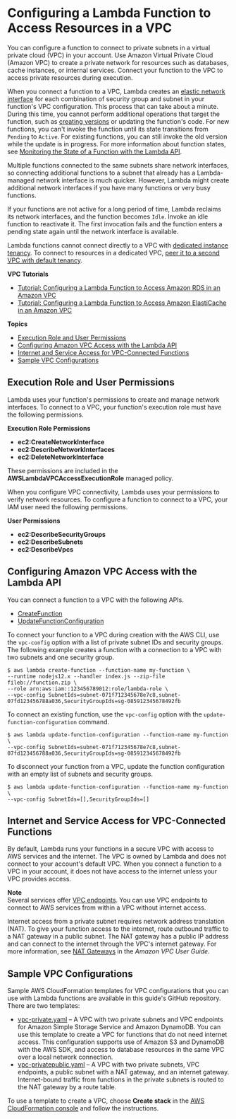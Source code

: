 # Configuring a Lambda Function to Access Resources in a VPC<a name="configuration-vpc"></a>

You can configure a function to connect to private subnets in a virtual private cloud \(VPC\) in your account\. Use Amazon Virtual Private Cloud \(Amazon VPC\) to create a private network for resources such as databases, cache instances, or internal services\. Connect your function to the VPC to access private resources during execution\.

When you connect a function to a VPC, Lambda creates an [elastic network interface](https://docs.aws.amazon.com/vpc/latest/userguide/VPC_ElasticNetworkInterfaces.html) for each combination of security group and subnet in your function's VPC configuration\. This process that can take about a minute\. During this time, you cannot perform additional operations that target the function, such as [creating versions](configuration-versions.md) or updating the function's code\. For new functions, you can't invoke the function until its state transitions from `Pending` to `Active`\. For existing functions, you can still invoke the old version while the update is in progress\. For more information about function states, see [Monitoring the State of a Function with the Lambda API](functions-states.md)\.

Multiple functions connected to the same subnets share network interfaces, so connecting additional functions to a subnet that already has a Lambda\-managed network interface is much quicker\. However, Lambda might create additional network interfaces if you have many functions or very busy functions\.

If your functions are not active for a long period of time, Lambda reclaims its network interfaces, and the function becomes `Idle`\. Invoke an idle function to reactivate it\. The first invocation fails and the function enters a pending state again until the network interface is available\.

Lambda functions cannot connect directly to a VPC with [dedicated instance tenancy](https://docs.aws.amazon.com/AWSEC2/latest/UserGuide/dedicated-instance.html)\. To connect to resources in a dedicated VPC, [peer it to a second VPC with default tenancy](https://aws.amazon.com/premiumsupport/knowledge-center/lambda-dedicated-vpc/)\.

**VPC Tutorials**
+ [Tutorial: Configuring a Lambda Function to Access Amazon RDS in an Amazon VPC](services-rds-tutorial.md)
+ [Tutorial: Configuring a Lambda Function to Access Amazon ElastiCache in an Amazon VPC](services-elasticache-tutorial.md)

**Topics**
+ [Execution Role and User Permissions](#vpc-permissions)
+ [Configuring Amazon VPC Access with the Lambda API](#vpc-configuring)
+ [Internet and Service Access for VPC\-Connected Functions](#vpc-internet)
+ [Sample VPC Configurations](#vpc-samples)

## Execution Role and User Permissions<a name="vpc-permissions"></a>

Lambda uses your function's permissions to create and manage network interfaces\. To connect to a VPC, your function's execution role must have the following permissions\.

**Execution Role Permissions**
+ **ec2:CreateNetworkInterface**
+ **ec2:DescribeNetworkInterfaces**
+ **ec2:DeleteNetworkInterface**

These permissions are included in the **AWSLambdaVPCAccessExecutionRole** managed policy\.

When you configure VPC connectivity, Lambda uses your permissions to verify network resources\. To configure a function to connect to a VPC, your IAM user need the following permissions\.

**User Permissions**
+ **ec2:DescribeSecurityGroups**
+ **ec2:DescribeSubnets**
+ **ec2:DescribeVpcs**

## Configuring Amazon VPC Access with the Lambda API<a name="vpc-configuring"></a>

You can connect a function to a VPC with the following APIs\.
+ [CreateFunction](API_CreateFunction.md)
+ [UpdateFunctionConfiguration](API_UpdateFunctionConfiguration.md)

To connect your function to a VPC during creation with the AWS CLI, use the `vpc-config` option with a list of private subnet IDs and security groups\. The following example creates a function with a connection to a VPC with two subnets and one security group\.

```
$ aws lambda create-function --function-name my-function \
--runtime nodejs12.x --handler index.js --zip-file fileb://function.zip \
--role arn:aws:iam::123456789012:role/lambda-role \
--vpc-config SubnetIds=subnet-071f712345678e7c8,subnet-07fd123456788a036,SecurityGroupIds=sg-085912345678492fb
```

To connect an existing function, use the `vpc-config` option with the `update-function-configuration` command\.

```
$ aws lambda update-function-configuration --function-name my-function \
--vpc-config SubnetIds=subnet-071f712345678e7c8,subnet-07fd123456788a036,SecurityGroupIds=sg-085912345678492fb
```

To disconnect your function from a VPC, update the function configuration with an empty list of subnets and security groups\.

```
$ aws lambda update-function-configuration --function-name my-function \
--vpc-config SubnetIds=[],SecurityGroupIds=[]
```

## Internet and Service Access for VPC\-Connected Functions<a name="vpc-internet"></a>

By default, Lambda runs your functions in a secure VPC with access to AWS services and the internet\. The VPC is owned by Lambda and does not connect to your account's default VPC\. When you connect a function to a VPC in your account, it does not have access to the internet unless your VPC provides access\.

**Note**  
Several services offer [VPC endpoints](https://docs.aws.amazon.com/vpc/latest/userguide/vpc-endpoints.html)\. You can use VPC endpoints to connect to AWS services from within a VPC without internet access\.

Internet access from a private subnet requires network address translation \(NAT\)\. To give your function access to the internet, route outbound traffic to a NAT gateway in a public subnet\. The NAT gateway has a public IP address and can connect to the internet through the VPC's internet gateway\. For more information, see [NAT Gateways](https://docs.aws.amazon.com/vpc/latest/userguide/vpc-nat-gateway.html) in the *Amazon VPC User Guide*\.

## Sample VPC Configurations<a name="vpc-samples"></a>

Sample AWS CloudFormation templates for VPC configurations that you can use with Lambda functions are available in this guide's GitHub repository\. There are two templates:
+ [vpc\-private\.yaml](https://github.com/awsdocs/aws-lambda-developer-guide/blob/master/templates/vpc-private.yaml) – A VPC with two private subnets and VPC endpoints for Amazon Simple Storage Service and Amazon DynamoDB\. You can use this template to create a VPC for functions that do not need internet access\. This configuration supports use of Amazon S3 and DynamoDB with the AWS SDK, and access to database resources in the same VPC over a local network connection\.
+ [vpc\-privatepublic\.yaml](https://github.com/awsdocs/aws-lambda-developer-guide/blob/master/templates/vpc-privatepublic.yaml) – A VPC with two private subnets, VPC endpoints, a public subnet with a NAT gateway, and an internet gateway\. Internet\-bound traffic from functions in the private subnets is routed to the NAT gateway by a route table\.

To use a template to create a VPC, choose **Create stack** in the [AWS CloudFormation console](https://console.aws.amazon.com/cloudformation) and follow the instructions\.